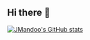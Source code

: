 ## Hi there 👋

[![JMandoo's GitHub stats](https://github-readme-stats.vercel.app/api?username=JMandoo1014)](https://github.com/anuraghazra/github-readme-stats)

<!--
**JMandoo1014/JMandoo1014** is a ✨ _special_ ✨ repository because its `README.md` (this file) appears on your GitHub profile.

Here are some ideas to get you started:

- 🔭 I’m currently working on ...
- 🌱 I’m currently learning ...
- 👯 I’m looking to collaborate on ...
- 🤔 I’m looking for help with ...
- 💬 Ask me about ...
- 📫 How to reach me: ...
- 😄 Pronouns: ...
- ⚡ Fun fact: ...
-->
